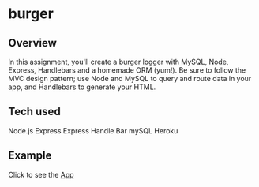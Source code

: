 # burger

## Overview

In this assignment, you'll create a burger logger with MySQL, Node, Express, Handlebars and a homemade ORM (yum!). Be sure to follow the MVC design pattern; use Node and MySQL to query and route data in your app, and Handlebars to generate your HTML.




## Tech used

Node.js 
Express
Express Handle Bar
mySQL
Heroku

## Example

Click to see the [App](https://saiburger.herokuapp.com/)